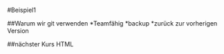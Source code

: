 #Beispiel1

##Warum wir git verwenden 
*Teamfähig
*backup
*zurück zur vorherigen Version

##nächster Kurs HTML

